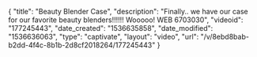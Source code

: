 {
    "title": "Beauty Blender Case",
    "description": "Finally.. we have our case for our favorite beauty blenders!!!!!! Wooooo! WEB 6703030",
    "videoid": "177245443",
    "date_created": "1536635858",
    "date_modified": "1536636063",
    "type": "captivate",
    "layout": "video",
    "url": "\/v\/8ebd8bab-b2dd-4f4c-8b1b-2d8cf2018264\/177245443"
}